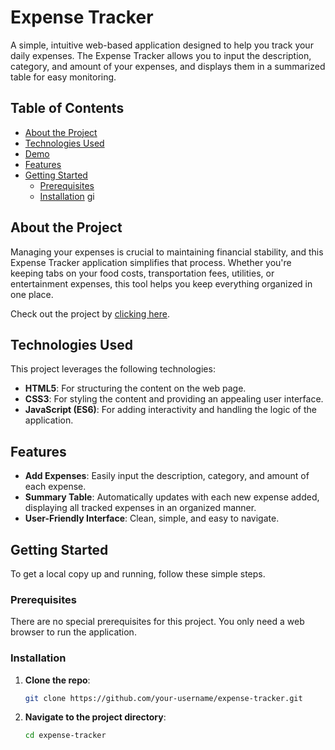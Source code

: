 # Expense Tracker

A simple, intuitive web-based application designed to help you track your daily expenses. The Expense Tracker allows you to input the description, category, and amount of your expenses, and displays them in a summarized table for easy monitoring.

## Table of Contents
- [About the Project](#about-the-project)
- [Technologies Used](#technologies-used)
- [Demo](#demo)
- [Features](#features)
- [Getting Started](#getting-started)
  - [Prerequisites](#prerequisites)
  - [Installation](#installation)
gi
## About the Project
Managing your expenses is crucial to maintaining financial stability, and this Expense Tracker application simplifies that process. Whether you're keeping tabs on your food costs, transportation fees, utilities, or entertainment expenses, this tool helps you keep everything organized in one place.

Check out the project by [clicking here](#demo).

## Technologies Used
This project leverages the following technologies:

- **HTML5**: For structuring the content on the web page.
- **CSS3**: For styling the content and providing an appealing user interface.
- **JavaScript (ES6)**: For adding interactivity and handling the logic of the application.


## Features
- **Add Expenses**: Easily input the description, category, and amount of each expense.
- **Summary Table**: Automatically updates with each new expense added, displaying all tracked expenses in an organized manner.
- **User-Friendly Interface**: Clean, simple, and easy to navigate.

## Getting Started
To get a local copy up and running, follow these simple steps.

### Prerequisites
There are no special prerequisites for this project. You only need a web browser to run the application.

### Installation
1. **Clone the repo**:
   ```bash
   git clone https://github.com/your-username/expense-tracker.git
2. **Navigate to the project directory**:
   ```bash
   cd expense-tracker

